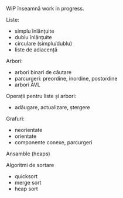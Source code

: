 WIP înseamnă work in progress.

Liste:
- simplu înlănțuite
- dublu înlănțuite
- circulare (simplu/dublu)
- liste de adiacență

Arbori:
- arbori binari de căutare
- parcurgeri: preordine, inordine, postordine
- arbori AVL

Operații pentru liste și arbori:
- adăugare, actualizare, ștergere

Grafuri:
- neorientate
- orientate
- componente conexe, parcurgeri

Ansamble (heaps)

Algoritmi de sortare
- quicksort
- merge sort
- heap sort
